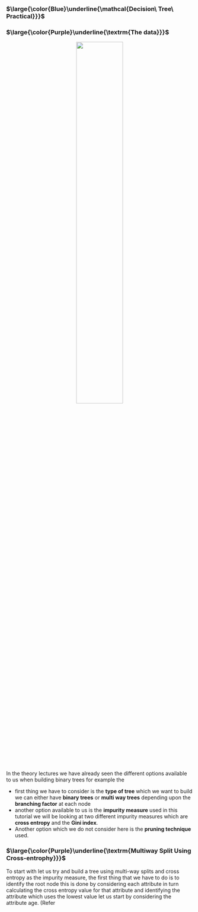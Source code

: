 ### $\large{\color{Blue}\underline{\mathcal{Decision\ Tree\ Practical}}}$


### $\large{\color{Purple}\underline{\textrm{The data}}}$

<p align="center">
  <img src="https://github.com/iAmKankan/MachineLearning_With_Python/assets/12748752/fd303e94-8b44-4234-8a8b-8671c23e648e" width=50%/>
</p>


In the theory lectures we have already seen the different options available to us when building binary trees for example the 
* first thing we have to consider is the **type of tree** which we want to build we can either have **binary trees** or **multi way trees** depending upon the **branching factor** at each node
* another option available to us is the **impurity measure** used in this tutorial we will be looking at two different impurity measures which are **cross entropy** and the **Gini index**.
* Another option which we do not consider here is the **pruning technique** used.

### $\large{\color{Purple}\underline{\textrm{Multiway Split Using Cross-entrophy}}}$
To start with let us try and build a tree using multi-way splits and cross entropy as the impurity measure, the first thing that we have to do is to identify the root node this is done by considering each attribute in turn calculating the cross entropy value for that attribute and identifying the attribute which uses the lowest value let us start by considering the attribute age. (Refer
